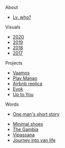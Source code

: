 About 

- [Ly, who?](docs/aboutLy.md)

Visuals

- [2020](docs/art/ilustrations-2020.md)
- [2019](docs/art/ilustrations-2019.md)
- [2018](docs/art/ilustrations-2018.md)
- [2017](docs/art/ilustrations-2017.md)

Projects

- [Vaamos](docs/projects/vaamos.md)
- [Play Manao](docs/projects/playmanao.md)
- [Airbnb replica](docs/projects/airbnb.md)
- [Evok](docs/projects/evok.md)
- [Up to You](docs/projects/upToYou.md)

Words

- [One man's short story](docs/writings/oneManShortStory.md)
<!-- - [reflecting on the origins of AI](docs/writings/originsAI.md) -->
- [Minimal shoes](docs/writings/minimalShoes.md)
- [The Gambia](docs/writings/gambia.md)
- [Vipassana](docs/writings/vipassana.md)
- [Journey into van life](docs/writings/vanLife.md)
<!-- - [fasting](docs/writings/fasting.md) -->
